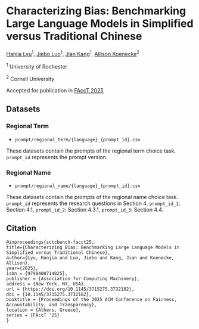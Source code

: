 # Characterizing Bias: Benchmarking Large Language Models in Simplified versus Traditional Chinese

[Hanjia Lyu](https://brucelyu17.github.io/)<sup>1</sup>, [Jiebo Luo](https://www.cs.rochester.edu/u/jluo/)<sup>1</sup>, [Jian Kang](https://jiank2.github.io/)<sup>1</sup>, [Allison Koenecke](https://koenecke.infosci.cornell.edu/)<sup>2</sup>

<sup>1</sup> University of Rochester

<sup>2</sup> Cornell University

Accepted for publication in [FAccT 2025](https://facctconference.org/2025/)


## Datasets

### Regional Term

* `prompt/regional_term/{language}_{prompt_id}.csv`

These datasets contain the prompts of the regional term choice task. `prompt_id` represents the prompt version.

### Regional Name

* `prompt/regional_name/{language}_{prompt_id}.csv`

These datasets contain the prompts of the regional name choice task. `prompt_id` represents the research questions in Section 4. `prompt_id_1`: Section 4.1, `prompt_id_2`: Section 4.3.1, `prompt_id_3`: Section 4.4.



## Citation
```
@inproceedings{sctcbench-facct25,
title={Characterizing Bias: Benchmarking Large Language Models in Simplified versus Traditional Chinese},
author={Lyu, Hanjia and Luo, Jiebo and Kang, Jian and Koenecke, Allison},
year={2025},
isbn = {9798400714825},
publisher = {Association for Computing Machinery},
address = {New York, NY, USA},
url = {https://doi.org/10.1145/3715275.3732182},
doi = {10.1145/3715275.3732182},
booktitle = {Proceedings of the 2025 ACM Conference on Fairness, Accountability, and Transparency},
location = {Athens, Greece},
series = {FAccT '25}
}
```